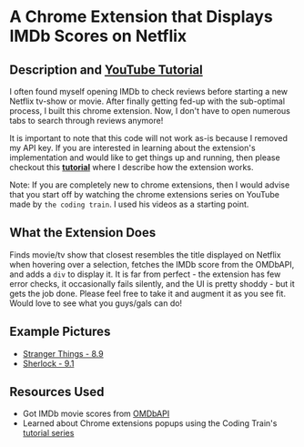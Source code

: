 # A Chrome Extension that Displays IMDb Scores on Netflix

## Description and [YouTube Tutorial](https://www.youtube.com/watch?v=_CER5Hoc6F0)
I often found myself opening IMDb to check reviews before starting a new Netflix tv-show or movie. After finally getting fed-up with the sub-optimal process, I built this chrome extension. Now, I don't have to open numerous tabs to search through reviews anymore!

It is important to note that this code will not work as-is because I removed my API key. If you are interested in learning about the extension's implementation and would like to get things up and running, then please checkout this **[tutorial](https://www.youtube.com/watch?v=_CER5Hoc6F0)** where I describe how the extension works.

Note: If you are completely new to chrome extensions, then I would advise that you start off by watching the chrome extensions series on YouTube made by `the coding train`. I used his videos as a starting point.

## What the Extension Does
Finds movie/tv show that closest resembles the title displayed on Netflix when hovering over a selection, fetches the IMDb score from the OMDbAPI, and adds a `div` to display it. It is far from perfect - the extension has few error checks, it occasionally fails silently, and the UI is pretty shoddy - but it gets the job done. Please feel free to take it and augment it as you see fit. Would love to see what you guys/gals can do!

## Example Pictures
- [Stranger Things - 8.9](https://github.com/TeluguGameboy/youtube/tree/master/7_chrome_extension/stranger_things.png)
- [Sherlock - 9.1](https://github.com/TeluguGameboy/youtube/tree/master/7_chrome_extension/sherlock.png)

## Resources Used
- Got IMDb movie scores from [OMDbAPI](http://www.omdbapi.com/)
- Learned about Chrome extensions popups using the Coding Train's [tutorial series](https://www.youtube.com/watch?9=&v=kP-UmHrxCYk)
